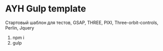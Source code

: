 <h1><strong>AYH Gulp template</strong></h1>
<p>Стартовый шаблон для тестов, GSAP, THREE, PIXI, Three-orbit-controls, Perlin, Jquery</p>
<ol>
	<li>npm i</li>
	<li>gulp</li>
</ol>
